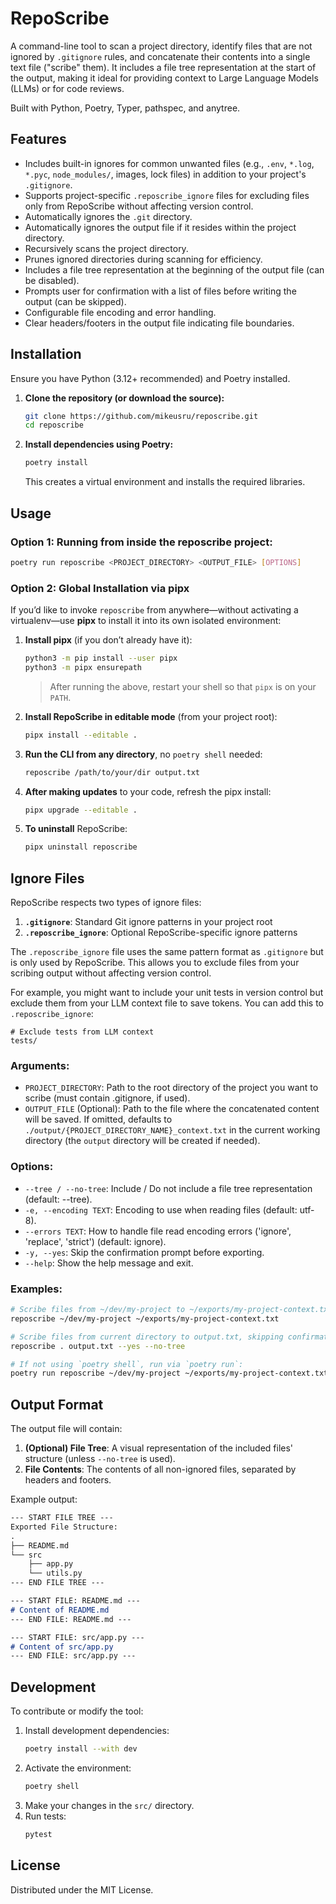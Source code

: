 # RepoScribe

A command-line tool to scan a project directory, identify files that are not ignored by `.gitignore` rules, and concatenate their contents into a single text file ("scribe" them). It includes a file tree representation at the start of the output, making it ideal for providing context to Large Language Models (LLMs) or for code reviews.

Built with Python, Poetry, Typer, pathspec, and anytree.

## Features

* Includes built-in ignores for common unwanted files (e.g., `.env`, `*.log`, `*.pyc`, `node_modules/`, images, lock files) in addition to your project's `.gitignore`.
* Supports project-specific `.reposcribe_ignore` files for excluding files only from RepoScribe without affecting version control.
* Automatically ignores the `.git` directory.
* Automatically ignores the output file if it resides within the project directory.
* Recursively scans the project directory.
* Prunes ignored directories during scanning for efficiency.
* Includes a file tree representation at the beginning of the output file (can be disabled).
* Prompts user for confirmation with a list of files before writing the output (can be skipped).
* Configurable file encoding and error handling.
* Clear headers/footers in the output file indicating file boundaries.


## Installation

Ensure you have Python (3.12+ recommended) and Poetry installed.

1.  **Clone the repository (or download the source):**
    ```bash
    git clone https://github.com/mikeusru/reposcribe.git
    cd reposcribe
    ```

2.  **Install dependencies using Poetry:**
    ```bash
    poetry install
    ```
    This creates a virtual environment and installs the required libraries.

## Usage

### Option 1: Running from inside the reposcribe project:
```bash
poetry run reposcribe <PROJECT_DIRECTORY> <OUTPUT_FILE> [OPTIONS]
```
### Option 2: Global Installation via pipx

If you’d like to invoke `reposcribe` from anywhere—without activating a virtualenv—use **pipx** to install it into its own isolated environment:

1. **Install pipx** (if you don’t already have it):
   ```bash
   python3 -m pip install --user pipx
   python3 -m pipx ensurepath
   ```
   > After running the above, restart your shell so that `pipx` is on your `PATH`.

2. **Install RepoScribe in editable mode** (from your project root):
   ```bash
   pipx install --editable .
   ```

3. **Run the CLI from any directory**, no `poetry shell` needed:
   ```bash
   reposcribe /path/to/your/dir output.txt
   ```

4. **After making updates** to your code, refresh the pipx install:
   ```bash
   pipx upgrade --editable .
   ```

5. **To uninstall** RepoScribe:
   ```bash
   pipx uninstall reposcribe
   ```

## Ignore Files

RepoScribe respects two types of ignore files:

1. **`.gitignore`**: Standard Git ignore patterns in your project root
2. **`.reposcribe_ignore`**: Optional RepoScribe-specific ignore patterns

The `.reposcribe_ignore` file uses the same pattern format as `.gitignore` but is only used by RepoScribe. This allows you to exclude files from your scribing output without affecting version control.

For example, you might want to include your unit tests in version control but exclude them from your LLM context file to save tokens. You can add this to `.reposcribe_ignore`:

```
# Exclude tests from LLM context
tests/
```

### Arguments:

* `PROJECT_DIRECTORY`: Path to the root directory of the project you want to scribe (must contain .gitignore, if used).
* `OUTPUT_FILE` (Optional): Path to the file where the concatenated content will be saved. If omitted, defaults to `./output/{PROJECT_DIRECTORY_NAME}_context.txt` in the current working directory (the `output` directory will be created if needed).
### Options:

* `--tree / --no-tree`: Include / Do not include a file tree representation (default: --tree).
* `-e, --encoding TEXT`: Encoding to use when reading files (default: utf-8).
* `--errors TEXT`: How to handle file read encoding errors ('ignore', 'replace', 'strict') (default: ignore).
* `-y, --yes`: Skip the confirmation prompt before exporting.
* `--help`: Show the help message and exit.

### Examples:

```bash
# Scribe files from ~/dev/my-project to ~/exports/my-project-context.txt
reposcribe ~/dev/my-project ~/exports/my-project-context.txt

# Scribe files from current directory to output.txt, skipping confirmation and tree
reposcribe . output.txt --yes --no-tree

# If not using `poetry shell`, run via `poetry run`:
poetry run reposcribe ~/dev/my-project ~/exports/my-project-context.txt
```

## Output Format

The output file will contain:

1. **(Optional) File Tree**: A visual representation of the included files' structure (unless `--no-tree` is used).
2. **File Contents**: The contents of all non-ignored files, separated by headers and footers.

Example output:
```markdown
--- START FILE TREE ---
Exported File Structure:
.
├── README.md
└── src
    ├── app.py
    └── utils.py
--- END FILE TREE ---

--- START FILE: README.md ---
# Content of README.md
--- END FILE: README.md ---

--- START FILE: src/app.py ---
# Content of src/app.py
--- END FILE: src/app.py ---
```

## Development

To contribute or modify the tool:

1. Install development dependencies:
    ```bash
    poetry install --with dev
    ```
2. Activate the environment:
    ```bash
    poetry shell
    ```
3. Make your changes in the `src/` directory.
4. Run tests:
    ```bash
    pytest
    ```

## License

Distributed under the MIT License.